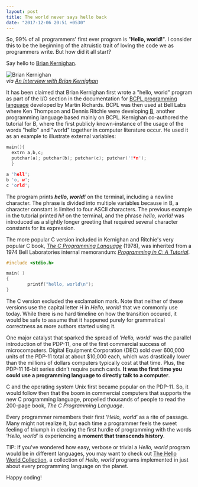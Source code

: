 ```yaml
---
layout: post
title: The world never says hello back
date: "2017-12-06 20:51 +0530"
---
```


So, 99% of all programmers' first ever program is "**Hello, world!**". I consider this to be the beginning of the altruistic trait of loving the code we as programmers write. But how did it all start?

Say hello to [Brian Kernighan](https://en.wikipedia.org/wiki/Brian_Kernighan).

![Brian Kernighan](/assets/code/kernighan.jpg "Brian Kernighan")  
*via [An Interview with Brian Kernighan](https://www.cs.cmu.edu/~mihaib/kernighan-interview/)*

It has been claimed that Brian Kernighan first wrote a "hello, world" program as part of the I/O section in the documentation for [BCPL programming language](https://en.wikipedia.org/wiki/BCPL) developed by Martin Richards. BCPL was then used at Bell Labs where Ken Thompson and Dennis Ritchie were developing [B](https://en.wikipedia.org/wiki/B_(programming_language)), another programming language based mainly on BCPL. Kernighan co-authored the tutorial for B, where the first publicly known-instance of the usage of the words "hello" and "world" together in computer literature occur. He used it as an example to illustrate external variables:

```c
main(){
  extrn a,b,c;
  putchar(a); putchar(b); putchar(c); putchar('!*n');
  }

a 'hell';
b 'o, w';
c 'orld';
```

The program prints **_hello, world!_** on the terminal, including a newline character. The phrase is divided into multiple variables because in B, a character constant is limited to four ASCII characters. The previous example in the tutorial printed _hi!_ on the terminal, and the phrase _hello, world!_ was introduced as a slightly longer greeting that required several character constants for its expression.

The more popular C version included in Kernighan and Ritchie's very popular C book, [_The C Programming Language_](https://en.wikipedia.org/wiki/The_C_Programming_Language) (1978), was inherited from a 1974 Bell Laboratories internal memorandum: [_Programming in C: A Tutorial_](http://www.lysator.liu.se/c/bwk-tutor.html).

```c
#include <stdio.h>

main( )
{
        printf("hello, world\n");
}
```

The C version excluded the exclamation mark. Note that neither of these versions use the capital letter H in _Hello, world!_ that we commonly use today. While there is no hard timeline on how the transition occured, it would be safe to assume that it happened purely for grammatical correctness as more authors started using it.

One major catalyst that sparked the spread of ‘_Hello, world_’ was the parallel introduction of the PDP-11, one of the first commercial success of microcomputers. Digital Equipment Corporation (DEC) sold over 600,000 units of the PDP-11 total at about $10,000 each, which was drastically lower than the millions of dollars computers typically cost at that time. Plus, the PDP-11 16-bit series didn’t require punch cards. **It was the first time you could use a programming language to directly talk to a computer**.

C and the operating system Unix first became popular on the PDP-11. So, it would follow then that the boom in commercial computers that supports the new C programming language, propelled thousands of people to read the 200-page book, _The C Programming Language_.

Every programmer remembers their first ‘_Hello, world_’ as a rite of passage. Many might not realize it, but each time a programmer feels the sweet feeling of triumph in clearing the first hurdle of programming with the words ‘_Hello, world_’ is experiencing **a moment that transcends history**.

TIP: If you've wondered how easy, verbose or trivial a _Hello, world_ program would be in different languages, you may want to check out [The Hello World Collection](https://helloworldcollection.github.io/), a collection of _Hello, world_ programs implemented in just about every programming language on the planet.

Happy coding!